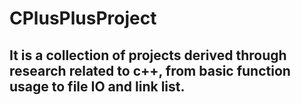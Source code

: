 # CPlusPlusProject

## It is a collection of projects derived through research related to c++, from basic function usage to file IO and link list.
